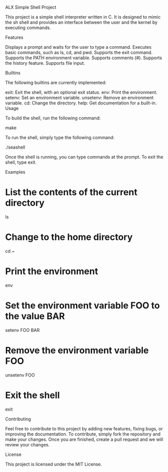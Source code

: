ALX Simple Shell Project

This project is a simple shell interpreter written in C. It is designed to mimic the sh shell and provides an interface between the user and the kernel by executing commands.

Features

Displays a prompt and waits for the user to type a command.
Executes basic commands, such as ls, cd, and pwd.
Supports the exit command.
Supports the PATH environment variable.
Supports comments (#).
Supports the history feature.
Supports file input.

Builtins

The following builtins are currently implemented:

exit: Exit the shell, with an optional exit status.
env: Print the environment.
setenv: Set an environment variable.
unsetenv: Remove an environment variable.
cd: Change the directory.
help: Get documentation for a built-in.
Usage

To build the shell, run the following command:

make

To run the shell, simply type the following command:

./seashell

Once the shell is running, you can type commands at the prompt. To exit the shell, type exit.

Examples

# List the contents of the current directory

ls

# Change to the home directory

cd ~

# Print the environment

env

# Set the environment variable FOO to the value BAR

setenv FOO BAR

# Remove the environment variable FOO

unsetenv FOO

# Exit the shell

exit

Contributing

Feel free to contribute to this project by adding new features, fixing bugs, or improving the documentation. To contribute, simply fork the repository and make your changes. Once you are finished, create a pull request and we will review your changes.

License

This project is licensed under the MIT License.
